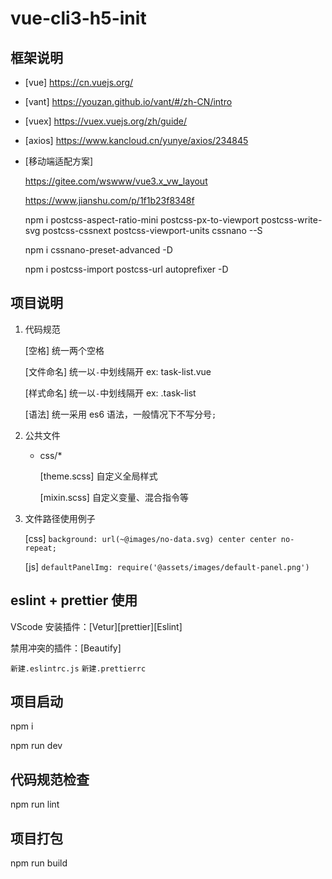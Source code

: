 # vue-cli3-h5-init

## 框架说明

- [vue] https://cn.vuejs.org/
- [vant] https://youzan.github.io/vant/#/zh-CN/intro
- [vuex] https://vuex.vuejs.org/zh/guide/
- [axios] https://www.kancloud.cn/yunye/axios/234845
- [移动端适配方案]

  https://gitee.com/wswww/vue3.x_vw_layout

  https://www.jianshu.com/p/1f1b23f8348f

  npm i postcss-aspect-ratio-mini postcss-px-to-viewport postcss-write-svg postcss-cssnext postcss-viewport-units cssnano --S

  npm i cssnano-preset-advanced -D

  npm i postcss-import postcss-url autoprefixer -D

## 项目说明

1. 代码规范

   [空格] 统一两个空格

   [文件命名] 统一以`-`中划线隔开 ex: task-list.vue

   [样式命名] 统一以`-`中划线隔开 ex: .task-list

   [语法] 统一采用 es6 语法，一般情况下不写分号`;`

2. 公共文件

   - css/\*

     [theme.scss] 自定义全局样式

     [mixin.scss] 自定义变量、混合指令等

3. 文件路径使用例子

   [css] `background: url(~@images/no-data.svg) center center no-repeat;`

   [js] `defaultPanelImg: require('@assets/images/default-panel.png')`

## eslint + prettier 使用

VScode 安装插件：[Vetur][prettier][Eslint]

禁用冲突的插件：[Beautify]

`新建.eslintrc.js`
`新建.prettierrc`

## 项目启动

npm i

npm run dev

## 代码规范检查

npm run lint

## 项目打包

npm run build
